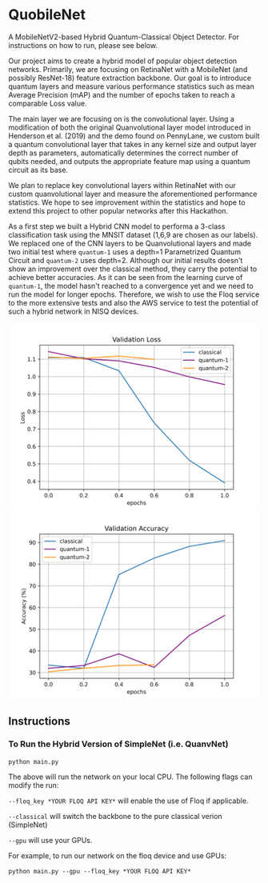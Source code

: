 # QuobileNet
A MobileNetV2-based Hybrid Quantum-Classical Object Detector. For instructions on how to run, please see below.

Our project aims to create a hybrid model of popular object detection networks. Primarily, we are focusing on RetinaNet with a MobileNet (and possibly ResNet-18) feature extraction backbone. Our goal is to introduce quantum layers and measure various performance statistics such as mean Average Precision (mAP) and the number of epochs taken to reach a comparable Loss value.

The main layer we are focusing on is the convolutional layer. Using a modification of both the original Quanvolutional layer model introduced in Henderson et al. (2019) and the demo found on PennyLane, we custom built a quantum convolutional layer that takes in any kernel size and output layer depth as parameters, automatically determines the correct number of qubits needed, and outputs the appropriate feature map using a quantum circuit as its base.

We plan to replace key convolutional layers within RetinaNet with our custom quanvolutional layer and measure the aforementioned performance statistics. We hope to see improvement within the statistics and hope to extend this project to other popular networks after this Hackathon.

As a first step we built a Hybrid CNN model to performa a 3-class classification task using the MNSIT dataset (1,6,9 are chosen as our labels). We replaced one of the CNN layers to be Quanvolutional layers and made two initial test where `quantum-1` uses a depth=1 Parametrized Quantum Circuit and `quantum-2` uses depth=2. Although our initial results doesn't show an improvement over the classical method, they carry the potential to achieve better accuracies. As it can be seen from the learning curve of `quantum-1`, the model hasn't reached to a convergence yet and we need to run the model for longer epochs. Therefore, we wish to use the Floq service to the more extensive tests and also the AWS service to test the potential of such a hybrid network in NISQ devices. 

<p float="middle">
  <img src="media/validation_loss.png" width="500" />
  <img src="media/validation_acc.png" width="500" /> 
</p>

## Instructions
### To Run the Hybrid Version of SimpleNet (i.e. QuanvNet)
```
python main.py
```
The above will run the network on your local CPU. The following flags can modify the run:

`--floq_key *YOUR FLOQ API KEY*` will enable the use of Floq if applicable.

`--classical` will switch the backbone to the pure classical verion (SimpleNet)

`--gpu` will use your GPUs.

For example, to run our network on the floq device and use GPUs:
```
python main.py --gpu --floq_key *YOUR FLOQ API KEY*
```
